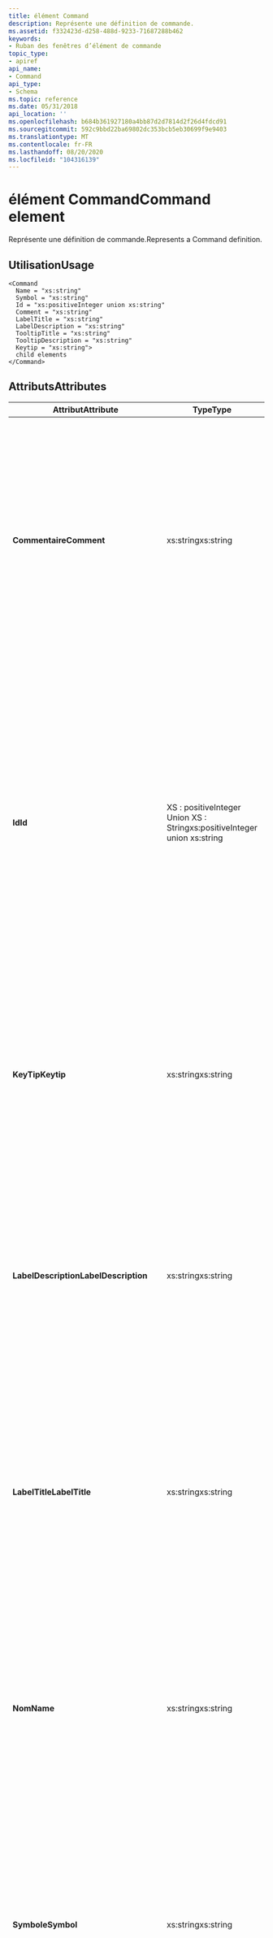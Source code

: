 ```yaml
---
title: élément Command
description: Représente une définition de commande.
ms.assetid: f332423d-d258-488d-9233-71687288b462
keywords:
- Ruban des fenêtres d’élément de commande
topic_type:
- apiref
api_name:
- Command
api_type:
- Schema
ms.topic: reference
ms.date: 05/31/2018
api_location: ''
ms.openlocfilehash: b684b361927180a4bb87d2d7814d2f26d4fdcd91
ms.sourcegitcommit: 592c9bbd22ba69802dc353bcb5eb30699f9e9403
ms.translationtype: MT
ms.contentlocale: fr-FR
ms.lasthandoff: 08/20/2020
ms.locfileid: "104316139"
---
```

# <a name="command-element"></a><span data-ttu-id="f762a-104">élément Command</span><span class="sxs-lookup"><span data-stu-id="f762a-104">Command element</span></span>

<span data-ttu-id="f762a-105">Représente une définition de commande.</span><span class="sxs-lookup"><span data-stu-id="f762a-105">Represents a Command definition.</span></span>

## <a name="usage"></a><span data-ttu-id="f762a-106">Utilisation</span><span class="sxs-lookup"><span data-stu-id="f762a-106">Usage</span></span>

``` syntax
<Command
  Name = "xs:string"
  Symbol = "xs:string"
  Id = "xs:positiveInteger union xs:string"
  Comment = "xs:string"
  LabelTitle = "xs:string"
  LabelDescription = "xs:string"
  TooltipTitle = "xs:string"
  TooltipDescription = "xs:string"
  Keytip = "xs:string">
  child elements
</Command>
```

## <a name="attributes"></a><span data-ttu-id="f762a-107">Attributs</span><span class="sxs-lookup"><span data-stu-id="f762a-107">Attributes</span></span>



<table>
<colgroup>
<col style="width: 25%" />
<col style="width: 25%" />
<col style="width: 25%" />
<col style="width: 25%" />
</colgroup>
<thead>
<tr class="header">
<th><span data-ttu-id="f762a-108">Attribut</span><span class="sxs-lookup"><span data-stu-id="f762a-108">Attribute</span></span></th>
<th><span data-ttu-id="f762a-109">Type</span><span class="sxs-lookup"><span data-stu-id="f762a-109">Type</span></span></th>
<th><span data-ttu-id="f762a-110">Obligatoire</span><span class="sxs-lookup"><span data-stu-id="f762a-110">Required</span></span></th>
<th><span data-ttu-id="f762a-111">Description</span><span class="sxs-lookup"><span data-stu-id="f762a-111">Description</span></span></th>
</tr>
</thead>
<tbody>
<tr class="odd">
<td><span data-ttu-id="f762a-112"><strong>Commentaire</strong></span><span class="sxs-lookup"><span data-stu-id="f762a-112"><strong>Comment</strong></span></span><br/></td>
<td><span data-ttu-id="f762a-113">xs:string</span><span class="sxs-lookup"><span data-stu-id="f762a-113">xs:string</span></span><br/></td>
<td><span data-ttu-id="f762a-114">Non</span><span class="sxs-lookup"><span data-stu-id="f762a-114">No</span></span><br/></td>
<td><span data-ttu-id="f762a-115">Utilisé pour annoter l’élément Command.</span><span class="sxs-lookup"><span data-stu-id="f762a-115">Used to annotate the command element.</span></span><br/> <br/><span data-ttu-id="f762a-116">
<dt><span></span><span></span><strong></strong> (XS : String)</span><span class="sxs-lookup"><span data-stu-id="f762a-116">
<dt><span></span><span></span><strong></strong> (xs:string)</span></span><br/> </dt> <dd> <span data-ttu-id="f762a-117">Chaîne composée de toute séquence de caractères, y compris les espaces blancs et les sauts de ligne.</span><span class="sxs-lookup"><span data-stu-id="f762a-117">A string composed of any sequence of characters, including white space and line-break characters.</span></span><br/> <span data-ttu-id="f762a-118">Longueur maximale : 250 caractères.</span><span class="sxs-lookup"><span data-stu-id="f762a-118">Maximum length: 250 characters.</span></span><br/> </dd> </dl></td>
</tr>
<tr class="even">
<td><span data-ttu-id="f762a-119"><strong>Id</strong></span><span class="sxs-lookup"><span data-stu-id="f762a-119"><strong>Id</strong></span></span><br/></td>
<td><span data-ttu-id="f762a-120">XS : positiveInteger Union XS : String</span><span class="sxs-lookup"><span data-stu-id="f762a-120">xs:positiveInteger union xs:string</span></span><br/></td>
<td><span data-ttu-id="f762a-121">Non</span><span class="sxs-lookup"><span data-stu-id="f762a-121">No</span></span><br/></td>
<td><span data-ttu-id="f762a-122">ID de ressource unique.</span><span class="sxs-lookup"><span data-stu-id="f762a-122">The unique resource ID.</span></span> <br/> <br/><span data-ttu-id="f762a-123">
<dt><span></span><span></span><strong></strong> (Union de XS : positiveInteger et XS : String)</span><span class="sxs-lookup"><span data-stu-id="f762a-123">
<dt><span></span><span></span><strong></strong> (The union of xs:positiveInteger and xs:string)</span></span><br/> </dt> <dd> <span data-ttu-id="f762a-124">Valeur entière comprise entre 2 et 59999, inclusive, ou 0X2 et 0xea5f en hexadécimal, inclus.</span><span class="sxs-lookup"><span data-stu-id="f762a-124">An integer value between 2 and 59999, inclusive, or 0x2 and 0xea5f in hexadecimal, inclusive.</span></span> <br/> <span data-ttu-id="f762a-125">La longueur maximale est de 10 caractères, y compris des zéros non significatifs facultatifs.</span><span class="sxs-lookup"><span data-stu-id="f762a-125">Maximum length is 10 characters, including optional leading zeros.</span></span> <br/> </dd> </dl></td>
</tr>
<tr class="odd">
<td><span data-ttu-id="f762a-126"><strong>KeyTip</strong></span><span class="sxs-lookup"><span data-stu-id="f762a-126"><strong>Keytip</strong></span></span><br/></td>
<td><span data-ttu-id="f762a-127">xs:string</span><span class="sxs-lookup"><span data-stu-id="f762a-127">xs:string</span></span><br/></td>
<td><span data-ttu-id="f762a-128">Non</span><span class="sxs-lookup"><span data-stu-id="f762a-128">No</span></span><br/></td>
<td><span data-ttu-id="f762a-129">Chaîne qui représente le raccourci clavier d’un élément de commande.</span><span class="sxs-lookup"><span data-stu-id="f762a-129">A string that represents the keyboard shortcut of a command element.</span></span><br/> <br/><span data-ttu-id="f762a-130">
<dt><span></span><span></span><strong></strong> (XS : String)</span><span class="sxs-lookup"><span data-stu-id="f762a-130">
<dt><span></span><span></span><strong></strong> (xs:string)</span></span><br/> </dt> <dd> <span data-ttu-id="f762a-131">Chaîne composée d’une séquence de caractères, y compris un espace blanc.</span><span class="sxs-lookup"><span data-stu-id="f762a-131">A string composed of any sequence of characters, including white space.</span></span><br/> </dd> </dl></td>
</tr>
<tr class="even">
<td><span data-ttu-id="f762a-132"><strong>LabelDescription</strong></span><span class="sxs-lookup"><span data-stu-id="f762a-132"><strong>LabelDescription</strong></span></span><br/></td>
<td><span data-ttu-id="f762a-133">xs:string</span><span class="sxs-lookup"><span data-stu-id="f762a-133">xs:string</span></span><br/></td>
<td><span data-ttu-id="f762a-134">Non</span><span class="sxs-lookup"><span data-stu-id="f762a-134">No</span></span><br/></td>
<td><span data-ttu-id="f762a-135">Chaîne qui représente le texte affiché sur un élément Command.</span><span class="sxs-lookup"><span data-stu-id="f762a-135">A string that represents the text displayed on a command element.</span></span><br/> <br/><span data-ttu-id="f762a-136">
<dt><span></span><span></span><strong></strong> (XS : String)</span><span class="sxs-lookup"><span data-stu-id="f762a-136">
<dt><span></span><span></span><strong></strong> (xs:string)</span></span><br/> </dt> <dd> <span data-ttu-id="f762a-137">Chaîne composée de toute séquence de caractères, y compris les espaces blancs et les sauts de ligne.</span><span class="sxs-lookup"><span data-stu-id="f762a-137">A string composed of any sequence of characters, including white space and line-break characters.</span></span><br/> </dd> </dl></td>
</tr>
<tr class="odd">
<td><span data-ttu-id="f762a-138"><strong>LabelTitle</strong></span><span class="sxs-lookup"><span data-stu-id="f762a-138"><strong>LabelTitle</strong></span></span><br/></td>
<td><span data-ttu-id="f762a-139">xs:string</span><span class="sxs-lookup"><span data-stu-id="f762a-139">xs:string</span></span><br/></td>
<td><span data-ttu-id="f762a-140">Non</span><span class="sxs-lookup"><span data-stu-id="f762a-140">No</span></span><br/></td>
<td><span data-ttu-id="f762a-141">Chaîne qui représente le texte affiché sur un élément Command.</span><span class="sxs-lookup"><span data-stu-id="f762a-141">A string that represents the text displayed on a command element.</span></span><br/> <br/><span data-ttu-id="f762a-142">
<dt><span></span><span></span><strong></strong> (XS : String)</span><span class="sxs-lookup"><span data-stu-id="f762a-142">
<dt><span></span><span></span><strong></strong> (xs:string)</span></span><br/> </dt> <dd> <span data-ttu-id="f762a-143">Chaîne composée de toute séquence de caractères, y compris les espaces blancs et les sauts de ligne.</span><span class="sxs-lookup"><span data-stu-id="f762a-143">A string composed of any sequence of characters, including white space and line-break characters.</span></span><br/> </dd> </dl></td>
</tr>
<tr class="even">
<td><span data-ttu-id="f762a-144"><strong>Nom</strong></span><span class="sxs-lookup"><span data-stu-id="f762a-144"><strong>Name</strong></span></span><br/></td>
<td><span data-ttu-id="f762a-145">xs:string</span><span class="sxs-lookup"><span data-stu-id="f762a-145">xs:string</span></span><br/></td>
<td><span data-ttu-id="f762a-146">Non</span><span class="sxs-lookup"><span data-stu-id="f762a-146">No</span></span><br/></td>
<td><span data-ttu-id="f762a-147"><dt><span></span><span></span><strong></strong> (XS : String)</span><span class="sxs-lookup"><span data-stu-id="f762a-147"><dt><span></span><span></span><strong></strong> (xs:string)</span></span><br/> </dt> <dd> <span data-ttu-id="f762a-148">Chaîne qui se compose d’une lettre ou d’un trait de soulignement suivi d’une séquence de chiffres, de lettres ou de traits de soulignement.</span><span class="sxs-lookup"><span data-stu-id="f762a-148">A string that consists of a letter or underscore followed by any sequence of digits, letters, or underscores.</span></span><br/> <span data-ttu-id="f762a-149">Longueur maximale : 100 caractères.</span><span class="sxs-lookup"><span data-stu-id="f762a-149">Maximum length: 100 characters.</span></span><br/> </dd> </dl></td>
</tr>
<tr class="odd">
<td><span data-ttu-id="f762a-150"><strong>Symbole</strong></span><span class="sxs-lookup"><span data-stu-id="f762a-150"><strong>Symbol</strong></span></span><br/></td>
<td><span data-ttu-id="f762a-151">xs:string</span><span class="sxs-lookup"><span data-stu-id="f762a-151">xs:string</span></span><br/></td>
<td><span data-ttu-id="f762a-152">Non</span><span class="sxs-lookup"><span data-stu-id="f762a-152">No</span></span><br/></td>
<td><span data-ttu-id="f762a-153"><dt><span></span><span></span><strong></strong> (XS : String)</span><span class="sxs-lookup"><span data-stu-id="f762a-153"><dt><span></span><span></span><strong></strong> (xs:string)</span></span><br/> </dt> <dd> <span data-ttu-id="f762a-154">Chaîne qui se compose d’une lettre ou d’un trait de soulignement suivi d’une séquence de chiffres, de lettres ou de traits de soulignement.</span><span class="sxs-lookup"><span data-stu-id="f762a-154">A string that consists of a letter or underscore followed by any sequence of digits, letters, or underscores.</span></span><br/> <span data-ttu-id="f762a-155">Longueur maximale : 100 caractères.</span><span class="sxs-lookup"><span data-stu-id="f762a-155">Maximum length: 100 characters.</span></span><br/> </dd> </dl></td>
</tr>
<tr class="even">
<td><span data-ttu-id="f762a-156"><strong>TooltipDescription</strong></span><span class="sxs-lookup"><span data-stu-id="f762a-156"><strong>TooltipDescription</strong></span></span><br/></td>
<td><span data-ttu-id="f762a-157">xs:string</span><span class="sxs-lookup"><span data-stu-id="f762a-157">xs:string</span></span><br/></td>
<td><span data-ttu-id="f762a-158">Non</span><span class="sxs-lookup"><span data-stu-id="f762a-158">No</span></span><br/></td>
<td><span data-ttu-id="f762a-159">Chaîne qui représente le texte affiché sur un élément Command.</span><span class="sxs-lookup"><span data-stu-id="f762a-159">A string that represents the text displayed on a command element.</span></span><br/> <br/><span data-ttu-id="f762a-160">
<dt><span></span><span></span><strong></strong> (XS : String)</span><span class="sxs-lookup"><span data-stu-id="f762a-160">
<dt><span></span><span></span><strong></strong> (xs:string)</span></span><br/> </dt> <dd> <span data-ttu-id="f762a-161">Chaîne composée de toute séquence de caractères, y compris les espaces blancs et les sauts de ligne.</span><span class="sxs-lookup"><span data-stu-id="f762a-161">A string composed of any sequence of characters, including white space and line-break characters.</span></span><br/> </dd> </dl></td>
</tr>
<tr class="odd">
<td><span data-ttu-id="f762a-162"><strong>TooltipTitle</strong></span><span class="sxs-lookup"><span data-stu-id="f762a-162"><strong>TooltipTitle</strong></span></span><br/></td>
<td><span data-ttu-id="f762a-163">xs:string</span><span class="sxs-lookup"><span data-stu-id="f762a-163">xs:string</span></span><br/></td>
<td><span data-ttu-id="f762a-164">Non</span><span class="sxs-lookup"><span data-stu-id="f762a-164">No</span></span><br/></td>
<td><span data-ttu-id="f762a-165">Chaîne qui représente le texte affiché sur un élément Command.</span><span class="sxs-lookup"><span data-stu-id="f762a-165">A string that represents the text displayed on a command element.</span></span><br/> <br/><span data-ttu-id="f762a-166">
<dt><span></span><span></span><strong></strong> (XS : String)</span><span class="sxs-lookup"><span data-stu-id="f762a-166">
<dt><span></span><span></span><strong></strong> (xs:string)</span></span><br/> </dt> <dd> <span data-ttu-id="f762a-167">Chaîne composée de toute séquence de caractères, y compris les espaces blancs et les sauts de ligne.</span><span class="sxs-lookup"><span data-stu-id="f762a-167">A string composed of any sequence of characters, including white space and line-break characters.</span></span><br/> </dd> </dl></td>
</tr>
</tbody>
</table>



## <a name="child-elements"></a><span data-ttu-id="f762a-168">Éléments enfants</span><span class="sxs-lookup"><span data-stu-id="f762a-168">Child elements</span></span>



| <span data-ttu-id="f762a-169">Élément</span><span class="sxs-lookup"><span data-stu-id="f762a-169">Element</span></span>                                                                                                     | <span data-ttu-id="f762a-170">Description</span><span class="sxs-lookup"><span data-stu-id="f762a-170">Description</span></span>                                   |
|-------------------------------------------------------------------------------------------------------------|-----------------------------------------------|
| [<span data-ttu-id="f762a-171">**Commande. Comment.**</span><span class="sxs-lookup"><span data-stu-id="f762a-171">**Command.Comment**</span></span>](windowsribbon-element-command-comment.md)<br/>                                 | <span data-ttu-id="f762a-172">Peut se produire au plus une fois</span><span class="sxs-lookup"><span data-stu-id="f762a-172">May occur at most once</span></span><br/> <br/> |
| [<span data-ttu-id="f762a-173">**Command.Id**</span><span class="sxs-lookup"><span data-stu-id="f762a-173">**Command.Id**</span></span>](windowsribbon-element-command-id.md)<br/>                                           | <span data-ttu-id="f762a-174">Peut se produire au plus une fois</span><span class="sxs-lookup"><span data-stu-id="f762a-174">May occur at most once</span></span><br/> <br/> |
| [<span data-ttu-id="f762a-175">**Commande. KeyTip**</span><span class="sxs-lookup"><span data-stu-id="f762a-175">**Command.Keytip**</span></span>](windowsribbon-element-command-keytip.md)<br/>                                   | <span data-ttu-id="f762a-176">Peut se produire au plus une fois</span><span class="sxs-lookup"><span data-stu-id="f762a-176">May occur at most once</span></span><br/> <br/> |
| [<span data-ttu-id="f762a-177">**Commande. LabelDescription**</span><span class="sxs-lookup"><span data-stu-id="f762a-177">**Command.LabelDescription**</span></span>](windowsribbon-element-command-labeldescription.md)<br/>               | <span data-ttu-id="f762a-178">Peut se produire au plus une fois</span><span class="sxs-lookup"><span data-stu-id="f762a-178">May occur at most once</span></span><br/> <br/> |
| [<span data-ttu-id="f762a-179">**Commande. LabelTitle**</span><span class="sxs-lookup"><span data-stu-id="f762a-179">**Command.LabelTitle**</span></span>](windowsribbon-element-command-labeltitle.md)<br/>                           | <span data-ttu-id="f762a-180">Peut se produire au plus une fois</span><span class="sxs-lookup"><span data-stu-id="f762a-180">May occur at most once</span></span><br/> <br/> |
| [<span data-ttu-id="f762a-181">**Commande. LargeHighContrastImages**</span><span class="sxs-lookup"><span data-stu-id="f762a-181">**Command.LargeHighContrastImages**</span></span>](windowsribbon-element-command-largehighcontrastimages.md)<br/> | <span data-ttu-id="f762a-182">Peut se produire au plus une fois</span><span class="sxs-lookup"><span data-stu-id="f762a-182">May occur at most once</span></span><br/> <br/> |
| [<span data-ttu-id="f762a-183">**Commande. LargeImages**</span><span class="sxs-lookup"><span data-stu-id="f762a-183">**Command.LargeImages**</span></span>](windowsribbon-element-command-largeimages.md)<br/>                         | <span data-ttu-id="f762a-184">Peut se produire au plus une fois</span><span class="sxs-lookup"><span data-stu-id="f762a-184">May occur at most once</span></span><br/> <br/> |
| [<span data-ttu-id="f762a-185">**Command.Name**</span><span class="sxs-lookup"><span data-stu-id="f762a-185">**Command.Name**</span></span>](windowsribbon-element-command-name.md)<br/>                                       | <span data-ttu-id="f762a-186">Peut se produire au plus une fois</span><span class="sxs-lookup"><span data-stu-id="f762a-186">May occur at most once</span></span><br/> <br/> |
| [<span data-ttu-id="f762a-187">**Commande. SmallHighContrastImages**</span><span class="sxs-lookup"><span data-stu-id="f762a-187">**Command.SmallHighContrastImages**</span></span>](windowsribbon-element-command-smallhighcontrastimages.md)<br/> | <span data-ttu-id="f762a-188">Peut se produire au plus une fois</span><span class="sxs-lookup"><span data-stu-id="f762a-188">May occur at most once</span></span><br/> <br/> |
| [<span data-ttu-id="f762a-189">**Commande. SmallImages**</span><span class="sxs-lookup"><span data-stu-id="f762a-189">**Command.SmallImages**</span></span>](windowsribbon-element-command-smallimages.md)<br/>                         | <span data-ttu-id="f762a-190">Peut se produire au plus une fois</span><span class="sxs-lookup"><span data-stu-id="f762a-190">May occur at most once</span></span><br/> <br/> |
| [<span data-ttu-id="f762a-191">**Command. Symbol**</span><span class="sxs-lookup"><span data-stu-id="f762a-191">**Command.Symbol**</span></span>](windowsribbon-element-command-symbol.md)<br/>                                   | <span data-ttu-id="f762a-192">Peut se produire au plus une fois</span><span class="sxs-lookup"><span data-stu-id="f762a-192">May occur at most once</span></span><br/> <br/> |
| [<span data-ttu-id="f762a-193">**Commande. TooltipDescription**</span><span class="sxs-lookup"><span data-stu-id="f762a-193">**Command.TooltipDescription**</span></span>](windowsribbon-element-command-tooltipdescription.md)<br/>           | <span data-ttu-id="f762a-194">Peut se produire au plus une fois</span><span class="sxs-lookup"><span data-stu-id="f762a-194">May occur at most once</span></span><br/> <br/> |
| [<span data-ttu-id="f762a-195">**Commande. TooltipTitle**</span><span class="sxs-lookup"><span data-stu-id="f762a-195">**Command.TooltipTitle**</span></span>](windowsribbon-element-command-tooltiptitle.md)<br/>                       | <span data-ttu-id="f762a-196">Peut se produire au plus une fois</span><span class="sxs-lookup"><span data-stu-id="f762a-196">May occur at most once</span></span><br/> <br/> |



## <a name="parent-elements"></a><span data-ttu-id="f762a-197">Éléments parents</span><span class="sxs-lookup"><span data-stu-id="f762a-197">Parent elements</span></span>



| <span data-ttu-id="f762a-198">Élément</span><span class="sxs-lookup"><span data-stu-id="f762a-198">Element</span></span>                                                                               |
|---------------------------------------------------------------------------------------|
| [<span data-ttu-id="f762a-199">**Application. commandes**</span><span class="sxs-lookup"><span data-stu-id="f762a-199">**Application.Commands**</span></span>](windowsribbon-element-application-commands.md)<br/> |



## <a name="remarks"></a><span data-ttu-id="f762a-200">Notes</span><span class="sxs-lookup"><span data-stu-id="f762a-200">Remarks</span></span>

<span data-ttu-id="f762a-201">Obligatoire.</span><span class="sxs-lookup"><span data-stu-id="f762a-201">Required.</span></span>

<span data-ttu-id="f762a-202">Peut se produire une ou plusieurs fois pour chaque élément [**application. Commands**](windowsribbon-element-application-commands.md) .</span><span class="sxs-lookup"><span data-stu-id="f762a-202">May occur one or more times for each [**Application.Commands**](windowsribbon-element-application-commands.md) element.</span></span>

<span data-ttu-id="f762a-203">Les éléments enfants de l’élément de **commande** peuvent se produire dans n’importe quel ordre.</span><span class="sxs-lookup"><span data-stu-id="f762a-203">The child elements of the **Command** element may occur in any order.</span></span>

<span data-ttu-id="f762a-204">En général, les ressources de commande sont déclarées dans le balisage du ruban, mais elles peuvent également être définies au moment de l’exécution avec un appel à [**SetUICommandProperty**](/windows/desktop/api/uiribbon/nf-uiribbon-iuiframework-setuicommandproperty).</span><span class="sxs-lookup"><span data-stu-id="f762a-204">Typically, Command resources are declared in Ribbon markup, but they can also be set at run time with a call to [**SetUICommandProperty**](/windows/desktop/api/uiribbon/nf-uiribbon-iuiframework-setuicommandproperty).</span></span> <span data-ttu-id="f762a-205">Par exemple, il est possible de définir la propriété de [ \_ \_ KeyTip KeyTip de l’interface utilisateur](windowsribbon-reference-properties-uipkey-keytip.md) pour une commande au lieu de déclarer une valeur dans le balisage avec l’élément [**Command. KeyTip**](windowsribbon-element-command-keytip.md) .</span><span class="sxs-lookup"><span data-stu-id="f762a-205">For example, it is possible to set the [UI\_PKEY\_Keytip](windowsribbon-reference-properties-uipkey-keytip.md) property for a Command instead of declaring a value in markup with the [**Command.Keytip**](windowsribbon-element-command-keytip.md) element.</span></span>

<span data-ttu-id="f762a-206">Dans les cas où les propriétés de commande, telles que les étiquettes et les images, ne peuvent pas être définies avec des [**SetUICommandProperty**](/windows/desktop/api/uiribbon/nf-uiribbon-iuiframework-setuicommandproperty) , elles peuvent être invalidées avec un appel à [**InvalidateUICommand**](/windows/desktop/api/uiribbon/nf-uiribbon-iuiframework-invalidateuicommand).</span><span class="sxs-lookup"><span data-stu-id="f762a-206">In cases where Command properties, such as labels and images, cannot be set with [**SetUICommandProperty**](/windows/desktop/api/uiribbon/nf-uiribbon-iuiframework-setuicommandproperty) they can be invalidated with a call to [**InvalidateUICommand**](/windows/desktop/api/uiribbon/nf-uiribbon-iuiframework-invalidateuicommand).</span></span> <span data-ttu-id="f762a-207">Après l’invalidation, l’infrastructure interroge l’application hôte pour obtenir les détails des ressources.</span><span class="sxs-lookup"><span data-stu-id="f762a-207">After invalidation, the framework queries the host application for the resource details.</span></span>

> [!Note]  
> <span data-ttu-id="f762a-208">Une ressource ne peut pas être rétablie à partir de la table de ressources de balisage une fois qu’elle a été invalidée.</span><span class="sxs-lookup"><span data-stu-id="f762a-208">A resource cannot be reinstated from the markup resource table after it has been invalidated.</span></span>

 

<span data-ttu-id="f762a-209">Une définition de commande est ajoutée au fichier d’en-tête de balisage du ruban pour chaque **commande** déclarée dans le balisage.</span><span class="sxs-lookup"><span data-stu-id="f762a-209">A Command definition is added to the Ribbon markup header file for each **Command** declared in markup.</span></span>

<span data-ttu-id="f762a-210">La valeur de *KeyTip* agit comme touche d’accès rapide pour une commande, sauf si cette commande est exposée par le biais d’un élément de menu.</span><span class="sxs-lookup"><span data-stu-id="f762a-210">The value of *Keytip* acts as the keyboard accelerator for a Command unless that Command is exposed through a menu item.</span></span> <span data-ttu-id="f762a-211">Dans ce cas, le Framework ignore la valeur *KeyTip* et utilise à la place un caractère précédé d’un signe & comme spécifié par *LabelTitle* ou [l' \_ \_ étiquette de l’interface utilisateur](windowsribbon-reference-properties-uipkey-label.md).</span><span class="sxs-lookup"><span data-stu-id="f762a-211">In this case, the framework ignores the *Keytip* value and instead uses a character preceded by an ampersand as specified by *LabelTitle* or [UI\_PKEY\_Label](windowsribbon-reference-properties-uipkey-label.md).</span></span> <span data-ttu-id="f762a-212">Si aucune esperluette n’est spécifiée par *LabelTitle* ou par l’étiquette de l’interface utilisateur, aucune touche d’accès ou touche d’accès \_ \_ rapide n’est exposée.</span><span class="sxs-lookup"><span data-stu-id="f762a-212">If no ampersand is specified by *LabelTitle* or UI\_PKEY\_Label, no keytip or keyboard accelerator is exposed.</span></span>

## <a name="examples"></a><span data-ttu-id="f762a-213">Exemples</span><span class="sxs-lookup"><span data-stu-id="f762a-213">Examples</span></span>

<span data-ttu-id="f762a-214">L’exemple suivant montre un manifeste d’éléments de **commande** pour un onglet de **démarrage** .</span><span class="sxs-lookup"><span data-stu-id="f762a-214">The following example shows a manifest of **Command** elements for a **Home** tab.</span></span>


```XML
<Application.Commands>
```




```XML
<Command Name="cmdHomeTab"
         LabelTitle="Home"
         Keytip="H" />
<Command Name="cmdClipboardGroup"
         Symbol="IDR_CMD_CLIPBOARD"
         Id="10000"
         Comment="Command definition for clipboard group"
         LabelTitle="Clipboard"
         Keytip="CB" />
<Command Name="cmdCopy"
         Symbol="IDR_CMD_COPY"
         LabelTitle="Copy"
         LabelDescription="Copy"
         Keytip="C"
         TooltipTitle="Copy"
         TooltipDescription="Click to copy">
  <Command.SmallImages>
    <Image>res/copyS_16.bmp</Image>
  </Command.SmallImages>
  <Command.LargeImages>
    <Image>res/copyL_32.bmp</Image>
  </Command.LargeImages>
</Command>
<Command Name="cmdPaste"
         Symbol="IDR_CMD_PASTE" >
  <Command.LabelTitle>Paste</Command.LabelTitle>
  <Command.LabelDescription>
    <String Content="Paste contents of clipboard"
            Id="10001"
            Symbol="IDR_RES_LABELDESC_PASTE" />
  </Command.LabelDescription>
  <Command.Keytip>P</Command.Keytip>
  <Command.TooltipTitle>
    <String Content="Paste contents of clipboard"
            Id="10002"
            Symbol="IDR_RES_TOOLTIP_PASTE"/>
  </Command.TooltipTitle>
  <Command.TooltipDescription>
    <String Content="Click to paste contents of clipboard"/>
  </Command.TooltipDescription>
  <Command.SmallImages>
    <Image
      Id="10010"
      MinDPI="96"
      Symbol="IDR_RES_SMALL_IMAGE96">
      <Image.Source>res/pasteS_96bpp.bmp</Image.Source>
    </Image>
    <Image Source="res/pasteS_120bpp.bmp"
           Id="10011"
           MinDPI="120"
           Symbol="IDR_RES_SMALL_IMAGE120" />
  </Command.SmallImages>
  <Command.LargeImages>
    <Image>res/pasteL_32.bmp</Image>
  </Command.LargeImages>
</Command>
<Command Name="cmdMinimize"
         Symbol="IDR_CMD_MINIMIZE"
         Id="10001"
         LabelTitle="Minimize" />
```




```XML
</Application.Commands>
```



## <a name="element-information"></a><span data-ttu-id="f762a-215">Informations sur les éléments</span><span class="sxs-lookup"><span data-stu-id="f762a-215">Element information</span></span>



|                                     |           |
|-------------------------------------|-----------|
| <span data-ttu-id="f762a-216">Système minimal pris en charge</span><span class="sxs-lookup"><span data-stu-id="f762a-216">Minimum supported system</span></span><br/> | <span data-ttu-id="f762a-217">Windows 7</span><span class="sxs-lookup"><span data-stu-id="f762a-217">Windows 7</span></span> |
| <span data-ttu-id="f762a-218">Peut être vide</span><span class="sxs-lookup"><span data-stu-id="f762a-218">Can be empty</span></span>                        | <span data-ttu-id="f762a-219">Non</span><span class="sxs-lookup"><span data-stu-id="f762a-219">No</span></span>        |



 

